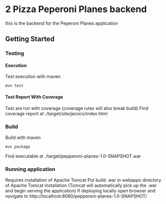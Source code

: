 # 2 Pizza Peperoni Planes backend

this is the backend for the Peperoni Planes application

## Getting Started

### Testing

#### Execution

Test execution with maven  
```shell
mvn test
```

#### Test Report With Coverage

Test are run with coverage (coverage rules will also break build)
Find coverage report at ./target/site/jacoco/index.html

### Build

Build with maven
```shell
mvn package
```
Find executable at ./target/pepperoni-planes-1.0-SNAPSHOT.war

### Running application

Requires installation of Apache Tomcat
Put build .war in webapps directory of Apache Tomcat installation (Tomcat will automatically pick up the .war and begin serving the application) 
If deploying locally open browser and navigate to http://localhost:8080/pepperoni-planes-1.0-SNAPSHOT/
